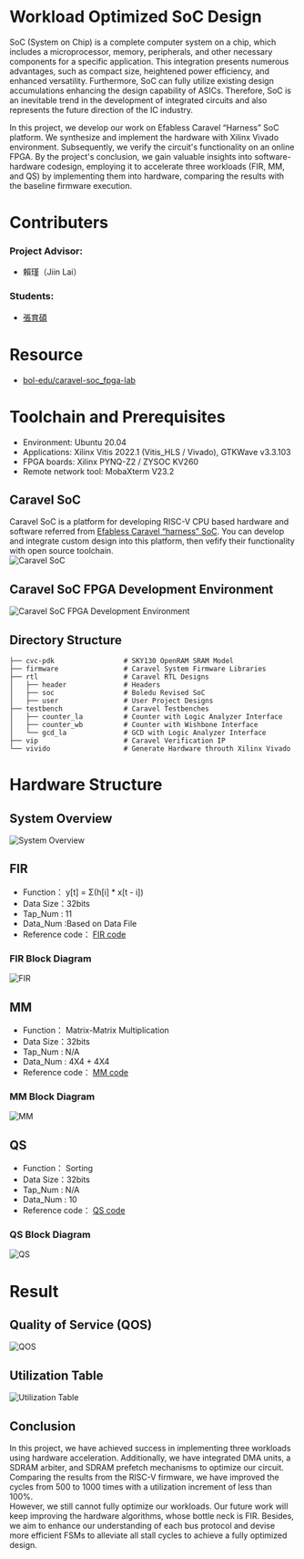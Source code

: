 # Workload Optimized SoC Design
SoC (System on Chip) is a complete computer system on a chip, which includes a 
microprocessor, memory, peripherals, and other necessary components for a specific 
application. This integration presents numerous advantages, such as compact size, 
heightened power efficiency, and enhanced versatility. Furthermore, SoC can fully utilize
existing design accumulations enhancing the design capability of ASICs. Therefore, SoC 
is an inevitable trend in the development of integrated circuits and also represents the 
future direction of the IC industry.
  
In this project, we develop our work on Efabless Caravel “Harness” SoC platform. 
We synthesize and implement the hardware with Xilinx Vivado environment. 
Subsequently, we verify the circuit's functionality on an online FPGA. By the project's 
conclusion, we gain valuable insights into software-hardware codesign, employing it to 
accelerate three workloads (FIR, MM, and QS) by implementing them into hardware, 
comparing the results with the baseline firmware execution.

# Contributers
### Project Advisor:  
- 賴瑾（Jiin Lai）
### Students:
- [張育碩](https://github.com/SamChang03)

# Resource
- [bol-edu/caravel-soc_fpga-lab](https://github.com/bol-edu/caravel-soc_fpga-lab)

# Toolchain and Prerequisites
- Environment: Ubuntu 20.04
- Applications: Xilinx Vitis 2022.1 (Vitis_HLS / Vivado), GTKWave v3.3.103
- FPGA boards: Xilinx PYNQ-Z2 / ZYSOC KV260
- Remote network tool: MobaXterm V23.2

## Caravel SoC
Caravel SoC is a platform for developing RISC-V CPU based hardware and software referred from [Efabless Caravel “harness” SoC](https://caravel-harness.readthedocs.io/en/latest/#efabless-caravel-harness-soc). You can develop and integrate custom design into this platform, then vefify their functionality with open source toolchain.  
![Caravel SoC](https://github.com/SamChang03/SOC_Lab/blob/main/NTHU_Project_v2/Caravel%20SoC.png)

## Caravel SoC FPGA Development Environment
![Caravel SoC FPGA Development Environment](https://github.com/SamChang03/SOC_Lab/blob/main/NTHU_Project_v2/Caravel%20SoC%20FPGA%20Development%20Environment.png)

## Directory Structure
    ├── cvc-pdk                 # SKY130 OpenRAM SRAM Model
    ├── firmware                # Caravel System Firmware Libraries
    ├── rtl                     # Caravel RTL Designs
    │   ├── header              # Headers
    │   ├── soc                 # Boledu Revised SoC
    │   ├── user                # User Project Designs
    ├── testbench               # Caravel Testbenches
    │   ├── counter_la          # Counter with Logic Analyzer Interface
    │   ├── counter_wb          # Counter with Wishbone Interface
    │   └── gcd_la              # GCD with Logic Analyzer Interface
    ├── vip                     # Caravel Verification IP
    └── vivido                  # Generate Hardware throuth Xilinx Vivado

# Hardware Structure
## System Overview
![System Overview](https://github.com/SamChang03/SOC_Lab/blob/main/NTHU_Project_v2/%E6%BC%94%E7%AE%97%E6%B3%95%E6%9E%B6%E6%A7%8B.png)

## FIR
- Function： y[t] = Σ(h[i] * x[t - i])
- Data Size：32bits
- Tap_Num : 11
- Data_Num :Based on Data File
- Reference code： [FIR code](https://github.com/SamChang03/SOC_Lab/blob/main/NTHU_Project_v3/rtl/user/fir.v)
### FIR Block Diagram
![FIR](https://github.com/SamChang03/SOC_Lab/blob/main/NTHU_Project_v2/FIR_structure.drawio.png)

## MM
- Function： Matrix-Matrix Multiplication
- Data Size：32bits
- Tap_Num : N/A
- Data_Num : 4X4 + 4X4
- Reference code： [MM code](https://github.com/SamChang03/SOC_Lab/blob/main/NTHU_Project_v3/rtl/user/mm.v)
### MM Block Diagram  
![MM](https://github.com/SamChang03/SOC_Lab/blob/main/NTHU_Project_v2/MM_structure.drawio.png)

## QS
- Function： Sorting
- Data Size：32bits
- Tap_Num : N/A
- Data_Num : 10
- Reference code： [QS code](https://github.com/SamChang03/SOC_Lab/blob/main/NTHU_Project_v3/rtl/user/qsort.v)
### QS Block Diagram  
![QS](https://github.com/SamChang03/SOC_Lab/blob/main/NTHU_Project_v2/QS_structure%20.drawio.png)

# Result
## Quality of Service (QOS)
![QOS](https://github.com/SamChang03/SOC_Lab/blob/main/NTHU_Project_v2/QoS.png)

## Utilization Table
![Utilization Table](https://github.com/SamChang03/SOC_Lab/blob/main/NTHU_Project_v2/Utilization%20Table.png)

## Conclusion
In this project, we have achieved success in implementing
three workloads using hardware acceleration. Additionally, we
have integrated DMA units, a SDRAM arbiter, and SDRAM
prefetch mechanisms to optimize our circuit.  
Comparing the results from the RISC-V firmware, we have
improved the cycles from 500 to 1000 times with a utilization
increment of less than 100%.  
However, we still cannot fully optimize our workloads. Our
future work will keep improving the hardware algorithms, whose
bottle neck is FIR. Besides, we aim to enhance our understanding
of each bus protocol and devise more efficient FSMs to alleviate
all stall cycles to achieve a fully optimized design.

